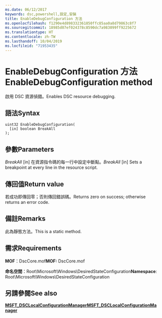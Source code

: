 ```yaml
---
ms.date: 06/12/2017
keywords: dsc,powershell,設定,安裝
title: EnableDebugConfiguration 方法
ms.openlocfilehash: f1290e4d898332361850ffc85aa0a8d79863c8f7
ms.sourcegitcommit: 18985d07ef024378c8590dc7a983099ff9225672
ms.translationtype: HT
ms.contentlocale: zh-TW
ms.lasthandoff: 10/04/2019
ms.locfileid: "71953435"
---
```

# <a name="enabledebugconfiguration-method"></a><span data-ttu-id="c9489-103">EnableDebugConfiguration 方法</span><span class="sxs-lookup"><span data-stu-id="c9489-103">EnableDebugConfiguration method</span></span>

<span data-ttu-id="c9489-104">啟用 DSC 資源偵錯。</span><span class="sxs-lookup"><span data-stu-id="c9489-104">Enables DSC resource debugging.</span></span>

## <a name="syntax"></a><span data-ttu-id="c9489-105">語法</span><span class="sxs-lookup"><span data-stu-id="c9489-105">Syntax</span></span>

```mof
uint32 EnableDebugConfiguration(
  [in] boolean BreakAll
);
```

## <a name="parameters"></a><span data-ttu-id="c9489-106">參數</span><span class="sxs-lookup"><span data-stu-id="c9489-106">Parameters</span></span>

<span data-ttu-id="c9489-107">*BreakAll* \[in\] 在資源指令碼的每一行中設定中斷點。</span><span class="sxs-lookup"><span data-stu-id="c9489-107">*BreakAll* \[in\] Sets a breakpoint at every line in the resource script.</span></span>

## <a name="return-value"></a><span data-ttu-id="c9489-108">傳回值</span><span class="sxs-lookup"><span data-stu-id="c9489-108">Return value</span></span>

<span data-ttu-id="c9489-109">若成功即傳回零；否則傳回錯誤碼。</span><span class="sxs-lookup"><span data-stu-id="c9489-109">Returns zero on success; otherwise returns an error code.</span></span>

## <a name="remarks"></a><span data-ttu-id="c9489-110">備註</span><span class="sxs-lookup"><span data-stu-id="c9489-110">Remarks</span></span>

<span data-ttu-id="c9489-111">此為靜態方法。</span><span class="sxs-lookup"><span data-stu-id="c9489-111">This is a static method.</span></span>

## <a name="requirements"></a><span data-ttu-id="c9489-112">需求</span><span class="sxs-lookup"><span data-stu-id="c9489-112">Requirements</span></span>

<span data-ttu-id="c9489-113">**MOF**：DscCore.mof</span><span class="sxs-lookup"><span data-stu-id="c9489-113">**MOF:** DscCore.mof</span></span>

<span data-ttu-id="c9489-114">**命名空間**：Root\Microsoft\Windows\DesiredStateConfiguration</span><span class="sxs-lookup"><span data-stu-id="c9489-114">**Namespace**: Root\Microsoft\Windows\DesiredStateConfiguration</span></span>

## <a name="see-also"></a><span data-ttu-id="c9489-115">另請參閱</span><span class="sxs-lookup"><span data-stu-id="c9489-115">See also</span></span>

[<span data-ttu-id="c9489-116">**MSFT_DSCLocalConfigurationManager**</span><span class="sxs-lookup"><span data-stu-id="c9489-116">**MSFT_DSCLocalConfigurationManager**</span></span>](msft-dsclocalconfigurationmanager.md)
